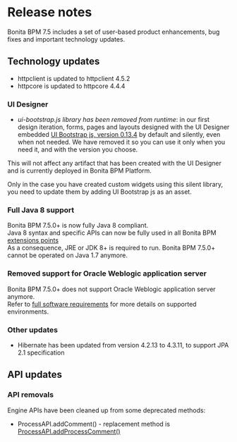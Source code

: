 # Release notes

Bonita BPM 7.5 includes a set of user-based product enhancements, bug fixes and important technology updates.


<a id="technology-updates"/>

## Technology updates

- httpclient is updated to httpclient 4.5.2
- httpcore is updated to httpcore 4.4.4

### UI Designer
- *ui-bootstrap.js library has been removed from runtime*: in our first design iteration, forms, pages and layouts designed with the UI Designer embedded [UI Bootstrap js, version 0.13.4](http://angular-ui.github.io/bootstrap/versioned-docs/0.13.4/) by default and silently, even when not needed. We have removed it so you can use it only when you need it, and with the version you choose. 
 
 This will not affect any artifact that has been created with the UI Designer and is currently deployed in Bonita BPM Platform.
 
 Only in the case you have created custom widgets using this silent library, you need to update them by adding UI Bootstrap js as an asset.


### Full Java 8 support
Bonita BPM 7.5.0+ is now fully Java 8 compliant.  
Java 8 syntax and specific APIs can now be fully used in all Bonita BPM [extensions points](software-extensibility.md#stable_extension_points)  
As a consequence, JRE or JDK 8+ is required to run. Bonita BPM 7.5.0+ cannot be operated on Java 1.7 anymore.

### Removed support for Oracle Weblogic application server
Bonita BPM 7.5.0+ does not support Oracle Weblogic application server anymore.  
Refer to [full software requirements](hardware-and-software-requirements.md) for more details on supported environments.

### Other updates
* Hibernate has been updated from version 4.2.13 to 4.3.11, to support JPA 2.1 specification


## API updates

### API removals
Engine APIs have been cleaned up from some deprecated methods:
* ProcessAPI.addComment() - replacement method is [ProcessAPI.addProcessComment()](http://documentation.bonitasoft.com/javadoc/api/${varVersion}/org/bonitasoft/engine/api/ProcessRuntimeAPI.html#addProcessComment-long-java.lang.String-)